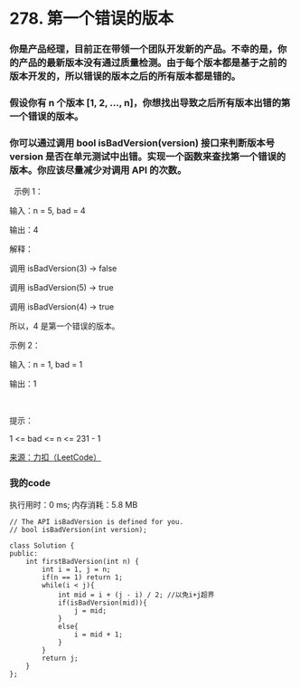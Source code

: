 # 278. 第一个错误的版本
### 你是产品经理，目前正在带领一个团队开发新的产品。不幸的是，你的产品的最新版本没有通过质量检测。由于每个版本都是基于之前的版本开发的，所以错误的版本之后的所有版本都是错的。
### 假设你有 n 个版本 [1, 2, ..., n]，你想找出导致之后所有版本出错的第一个错误的版本。
### 你可以通过调用 bool isBadVersion(version) 接口来判断版本号 version 是否在单元测试中出错。实现一个函数来查找第一个错误的版本。你应该尽量减少对调用 API 的次数。
 
示例 1：

输入：n = 5, bad = 4

输出：4

解释：

调用 isBadVersion(3) -> false 

调用 isBadVersion(5) -> true 

调用 isBadVersion(4) -> true

所以，4 是第一个错误的版本。


示例 2：

输入：n = 1, bad = 1

输出：1

 

提示：

1 <= bad <= n <= 231 - 1

[来源：力扣（LeetCode）](https://leetcode-cn.com/problems/first-bad-version)

### 我的code
执行用时：0 ms; 内存消耗：5.8 MB

```
// The API isBadVersion is defined for you.
// bool isBadVersion(int version);

class Solution {
public:
    int firstBadVersion(int n) {
        int i = 1, j = n;
        if(n == 1) return 1;
        while(i < j){
            int mid = i + (j - i) / 2; //以免i+j超界
            if(isBadVersion(mid)){
                j = mid;
            }
            else{
                i = mid + 1;
            }
        }
        return j;
    }
};
```

